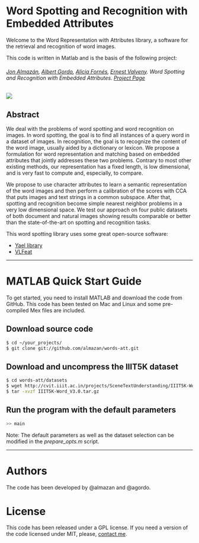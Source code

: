 Word Spotting and Recognition with Embedded Attributes
==

Welcome to the Word Representation with Attributes library, a software for the retrieval and recognition of word images.

This code is written in Matlab and is the basis of the following project:

###### [Jon Almazán](http://www.cvc.uab.es/~almazan), [Albert Gordo](http://dag.cvc.uab.es/content/albert-gordo), [Alicia Fornés](http://dag.cvc.uab.es/content/alicia-forn%C3%A9s), [Ernest Valveny](http://www.cvc.uab.es/personal2.asp?id=73).  *Word Spotting and Recognition with Embedded Attributes*. [Project Page](http://www.cvc.uab.es/~almazan/index.php/projects/words-att/)

![](http://www.cvc.uab.es/~almazan/wp-content/uploads/2014/01/spaces_small.png)

Abstract
---

We deal with the problems of word spotting and word recognition on images. In word spotting, the goal is to find all instances of a query word in a dataset of images. In recognition, the goal is to recognize the content of the word image, usually aided by a dictionary or lexicon. We propose a formulation for word representation and matching based on embedded attributes that jointly addresses these two problems. Contrary to most other existing methods, our representation has a fixed length, is low dimensional, and is very fast to compute and, especially, to compare.

We propose to use character attributes to learn a semantic representation of the word images and then perform a calibration of the scores with CCA that puts images and text strings in a common subspace. After that, spotting and recognition become simple nearest neighbor problems in a very low dimensional space. We test our approach on four public datasets of both document and natural images showing results comparable or better than the state-of-the-art on spotting and recognition tasks.

This word spotting library uses some great open-source software:

* [Yael library](https://gforge.inria.fr/projects/yael/) 
* [VLFeat](http://www.vlfeat.org)

----

# MATLAB Quick Start Guide

To get started, you need to install MATLAB and download the code from GitHub. This code has been tested on Mac and Linux and some pre-compiled Mex files are included.

## Download source code
``` sh
$ cd ~/your_projects/
$ git clone git://github.com/almazan/words-att.git
```

## Download and uncompress the IIIT5K dataset
``` sh
$ cd words-att/datasets
$ wget http://cvit.iiit.ac.in/projects/SceneTextUnderstanding/IIIT5K-Word_V3.0.tar.gz
$ tar -xvzf IIIT5K-Word_V3.0.tar.gz
```

## Run the program with the default parameters

``` sh
>> main
```

Note: The default parameters as well as the dataset selection can be modified in the *prepare_opts.m* script.

----

# Authors

The code has been developed by @almazan and @agordo.

# License

This code has been released under a GPL license. If you need a version of the code licensed under MIT, please, [contact me](http://www.cvc.uab.es/~almazan).
